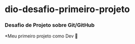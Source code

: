 # dio-desafio-primeiro-projeto
### Desafio de Projeto sobre Git/GitHub
*Meu primeiro projeto como Dev 🐶
